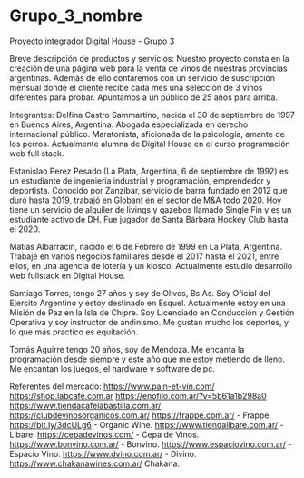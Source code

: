 # Grupo_3_nombre

Proyecto integrador Digital House - Grupo 3

Breve descripción de productos y servicios:
Nuestro proyecto consta en la creación de una página web para la venta de vinos de nuestras provincias argentinas. Además de ello contaremos con un servicio de suscripción mensual donde el cliente recibe cada mes una selección de 3 vinos diferentes para probar. Apuntamos a un público de 25 años para arriba.

Integrantes:
Delfina Castro Sammartino, nacida el 30 de septiembre de 1997 en Buenos Aires, Argentina. Abogada especializada en derecho internacional público. Maratonista, aficionada de la psicología, amante de los perros. Actualmente alumna de Digital House en el curso programación web full stack.

Estanislao Perez Pesado (La Plata, Argentina, 6 de septiembre de 1992) es un estudiante de ingeniería industrial y programación, emprendedor y deportista. Conocido por Zanzibar, servicio de barra fundado en 2012 que duró hasta 2019, trabajó en Globant en el sector de M&A todo 2020. Hoy tiene un servicio de alquiler de livings y gazebos llamado Single Fin y es un estudiante activo de DH. Fue jugador de Santa Bárbara Hockey Club hasta el 2020.

Matías Albarracín, nacido el 6 de Febrero de 1999 en La Plata, Argentina. Trabajé en varios negocios familiares desde el 2017 hasta el 2021, entre ellos, en una agencia de lotería y un kiosco. Actualmente estudio desarrollo web fullstack en Digital House.

Santiago Torres, tengo 27 años y soy de Olivos, Bs.As.  Soy Oficial del Ejercito Argentino y estoy destinado en Esquel. Actualmente estoy en una Misión de Paz en la Isla de Chipre. Soy Licenciado en Conducción y Gestión Operativa y soy instructor de andinismo. Me gustan mucho los deportes, y lo que más practico es equitación.

Tomás Aguirre tengo 20 años, soy de Mendoza. Me encanta la programación desde siempre y este año que me estoy metiendo de lleno. Me encantan los juegos, el hardware y software de pc.


Referentes del mercado:
https://www.pain-et-vin.com/
https://shop.labcafe.com.ar
https://enofilo.com.ar/?v=5b61a1b298a0
https://www.tiendacafelabastilla.com.ar/
https://clubdevinosorganicos.com.ar/
https://frappe.com.ar/ - Frappe.
https://bit.ly/3dcULg6 - Organic Wine.
https://www.tiendalibare.com.ar/ - Libare.
https://cepadevinos.com/ - Cepa de Vinos.
https://www.bonvino.com.ar/ - Bonvino.
https://www.espaciovino.com.ar/ - Espacio Vino.
https://www.dvino.com.ar/ - Divino.
https://www.chakanawines.com.ar/ Chakana.
